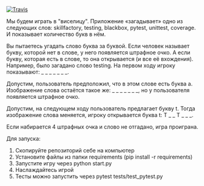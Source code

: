 [![Travis][build-badge]][build]

[build-badge]: https://img.shields.io/travis/Dreadykek/TheHangedMan/master.png?style=flat-square

[build]: https://travis-ci.com/Dreadykek/TheHangedMan

Мы будем играть в "виселицу". Приложение «загадывает» одно из следующих слов: skillfactory, testing, blackbox, pytest, unittest, coverage. И показывает количество букв в нём.

Вы пытаетесь угадать слово буква за буквой. Если человек называет букву, которой нет в слове, у него появляется штрафное очко. А если букву, которая есть в слове, то она открывается (и все её вхождения).
Например, было загадано слово testing. На первом ходу игроку показывают: _ _ _ _ _ _ _.

Допустим, пользователь предположил, что в этом слове есть буква a. Изображение слова остаётся такое же: _ _ _ _ _ _ _, но у пользователя появляется штрафное очко.

Допустим, на следующем ходу пользователь предлагает букву t. Тогда изображение слова меняется, игроку открывается буква t: T _ _ T _ _ _.

Если набирается 4 штрафных очка и слово не отгадано, игра проиграна.

Для запуска:
  1. Скопируйте репозиторий себе на компьютер
  2. Установите файлы из папки requirements (pip install -r requirements)
  3. Запустите игру через python start.py
  4. Наслаждайтесь игрой
  5. Тесты можно запустить через pytest tests/test_pytest.py
